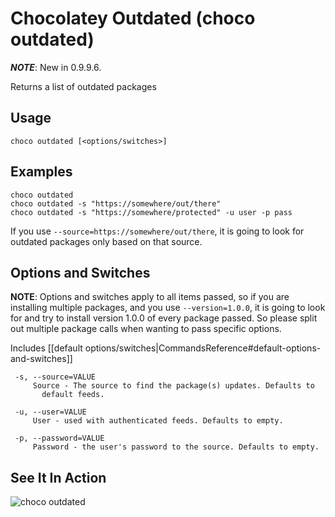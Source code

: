 # Chocolatey Outdated (choco outdated)
***NOTE***: New in 0.9.9.6.

Returns a list of outdated packages

## Usage

    choco outdated [<options/switches>]

## Examples

    choco outdated
    choco outdated -s "https://somewhere/out/there"
    choco outdated -s "https://somewhere/protected" -u user -p pass

If you use `--source=https://somewhere/out/there`, it is going to look for outdated packages only based on that source.

## Options and Switches

**NOTE**: Options and switches apply to all items passed, so if you are installing multiple packages, and you use `--version=1.0.0`, it is going to look for and try to install version 1.0.0 of every package passed. So please split out multiple package calls when wanting to pass specific options.

Includes [[default options/switches|CommandsReference#default-options-and-switches]]

```
 -s, --source=VALUE
     Source - The source to find the package(s) updates. Defaults to
       default feeds.

 -u, --user=VALUE
     User - used with authenticated feeds. Defaults to empty.

 -p, --password=VALUE
     Password - the user's password to the source. Defaults to empty.
```

## See It In Action

![choco outdated](https://raw.githubusercontent.com/wiki/chocolatey/choco/images/gifs/choco_outdated.gif)
